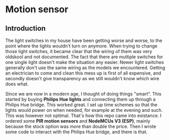 # Motion sensor
## Introduction
The light switches in my house have been getting worse and worse, to the point where the lights wouldn't turn on anymore. When trying to change those light switches, it became clear that the wiring of them was very oldskool and not documented. The fact that there are multiple switches for one single light doesn't make the situation any easier. Newer light switches generally don't use the same wiring as the models we encountered. Getting an electrician to come and clean this mess up is first of all expensive, and secondly doesn't give transparency as we still wouldn't know which wire does what. 

Since we are now in a modern age, I thought of doing things "smart". This started by buying **Philips Hue lights** and connecting them up through a Philips Hue bridge. This worked great. I set up time schemes so that the lights would power on when needed, for example at the evening and such. This was however not optimal. That's how this repo came into existance. I ordered some **PIR motion sensors** and **NodeMCUs V3 (ESP)**, mainly because the stock option was more than double the price. Then I wrote some code to interact with the Philips Hue bridge, and there is that.
